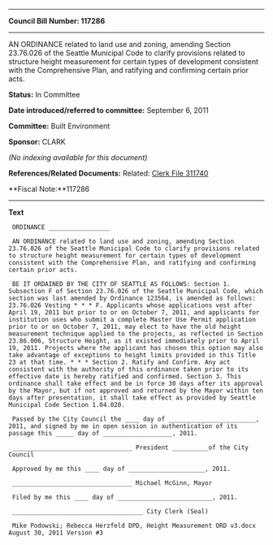 

********

**Council Bill Number: 117286**
********

 AN ORDINANCE related to land use and zoning, amending Section 23.76.026 of the Seattle Municipal Code to clarify provisions related to structure height measurement for certain types of development consistent with the Comprehensive Plan, and ratifying and confirming certain prior acts.

**Status:** In Committee
   
   
**Date introduced/referred to committee:** September 6, 2011
   
**Committee:** Built Environment
   
**Sponsor:** CLARK
   
   
_(No indexing available for this document)_

**References/Related Documents:** Related: [Clerk File 311740](http://clerk.seattle.gov/~scripts/nph-brs.exe?s1=&s3=311740&s2=&s4=&Sect4=AND&l=20&Sect2=THESON&Sect3=PLURON&Sect5=CFCF1&Sect6=HITOFF&d=CFCF&p=1&u=%2F%7Epublic%2Fcfcf1.htm&r=1&f=G)

**Fiscal Note:**117286

********

**Text**
   
```
 ORDINANCE _________________

 AN ORDINANCE related to land use and zoning, amending Section 23.76.026 of the Seattle Municipal Code to clarify provisions related to structure height measurement for certain types of development consistent with the Comprehensive Plan, and ratifying and confirming certain prior acts.

 BE IT ORDAINED BY THE CITY OF SEATTLE AS FOLLOWS: Section 1. Subsection F of Section 23.76.026 of the Seattle Municipal Code, which section was last amended by Ordinance 123564, is amended as follows: 23.76.026 Vesting * * * F. Applicants whose applications vest after April 19, 2011 but prior to or on October 7, 2011, and applicants for institution uses who submit a complete Master Use Permit application prior to or on October 7, 2011, may elect to have the old height measurement technique applied to the projects, as reflected in Section 23.86.006, Structure Height, as it existed immediately prior to April 19, 2011. Projects where the applicant has chosen this option may also take advantage of exceptions to height limits provided in this Title 23 at that time. * * * Section 2. Ratify and Confirm. Any act consistent with the authority of this ordinance taken prior to its effective date is hereby ratified and confirmed. Section 3. This ordinance shall take effect and be in force 30 days after its approval by the Mayor, but if not approved and returned by the Mayor within ten days after presentation, it shall take effect as provided by Seattle Municipal Code Section 1.04.020.

 Passed by the City Council the ____ day of ________________________, 2011, and signed by me in open session in authentication of its passage this _____ day of ___________________, 2011.

 _________________________________ President __________of the City Council

 Approved by me this ____ day of _____________________, 2011.

 _________________________________ Michael McGinn, Mayor

 Filed by me this ____ day of __________________________, 2011.

 ____________________________________ City Clerk (Seal)

 Mike Podowski; Rebecca Herzfeld DPD, Height Measurement ORD v3.docx August 30, 2011 Version #3

```
